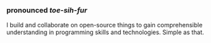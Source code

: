 ### pronounced _toe-sih-fur_

I build and collaborate on open-source things to gain comprehensible understanding in programming skills and technologies. Simple as that.
